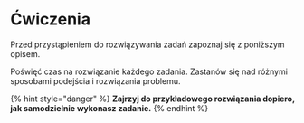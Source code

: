 # Ćwiczenia

Przed przystąpieniem do rozwiązywania zadań zapoznaj się z poniższym opisem.

Poświęć czas na rozwiązanie każdego zadania. Zastanów się nad różnymi sposobami podejścia i rozwiązania problemu.

{% hint style="danger" %}
**Zajrzyj do przykładowego rozwiązania dopiero, jak samodzielnie wykonasz zadanie.**
{% endhint %}

